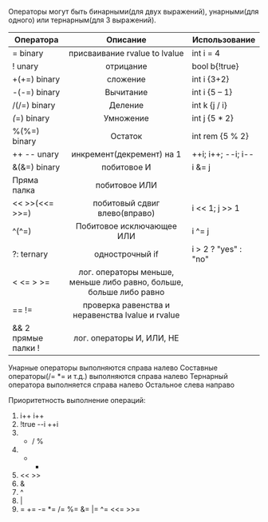 Операторы могут быть бинарными(для двух выражений), унарными(для одного) или тернарным(для 3 выражений).

| Оператора           |                              Описание                               | Использование        |
| ------------------- |:-------------------------------------------------------------------:| -------------------- |
| = binary            |                    присваивание rvalue to lvalue                    | int i = 4            |
| ! unary             |                              отрицание                              | bool b{!true}        |
| +(+=) binary        |                              сложение                               | int i {3+2}          |
| -(-=) binary        |                              Вычитание                              | int i {5 – 1}        |
| /(/=) binary        |                               Деление                               | int k {j / i}        |
| *(*=) binary        |                              Умножение                              | int j {5 * 2}        |
| %(%=) binary        |                               Остаток                               | int rem {5 % 2}      |
| ++ -- unary         |                      инкремент(декремент) на 1                      | ++i; i++; --i; i--   |
| &(&=) binary        |                             побитовое И                             | i &= j               |
| Пряма палка         |                            побитовое ИЛИ                            |                      |
| << >>(<<= >>=)      |                    побитовый сдвиг влево(вправо)                    | i << 1; j >> 1       |
| ^(^=)               |                      Побитовое исключающее ИЛИ                      | i ^= j               |
| ?: ternary          |                           однострочный if                           | i > 2 ? "yes" : "no" |
| < <= > >=           | лог. операторы меньше, меньше либо равно, больше, больше либо равно |                      |
| == !=               |          проверка равенства и неравенства lvalue и rvalue           |                      |
| && 2 прямые палки ! |                      лог. операторы И, ИЛИ, НЕ                      |                      |

Унарные операторы выполняются справа налево
Составные операторы(/= *= и т.д.) выполняются справа налево
Тернарный оператора выполняется справа налево
Остальное слева направо

Приоритетность выполнение операций:
1. i++ i++
2. !true --i ++i
3. * / %
4. + -
5. << >>
6. &
7. ^
8. |
9. = += -= *= /= %= &= |= ^= <<= >>=




